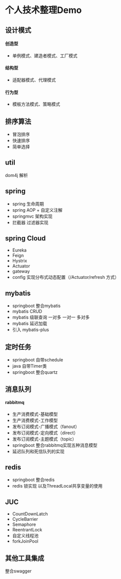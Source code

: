 # 个人技术整理Demo
## 设计模式
#### 创造型
* 单例模式、建造者模式、工厂模式
#### 结构型
* 适配器模式、代理模式
#### 行为型
* 模板方法模式、策略模式

## 排序算法
* 冒泡排序
* 快速排序 
* 简单选择

## util
dom4j 解析

## spring
* spring 生命周期
* spring AOP + 自定义注解
* springmvc 架构实现
* 拦截器 过滤器实现

## spring Cloud
* Eureka
* Feign
* Hystrix
* Actuator
* gateway
* config 实现分布式动态配置（/Actuator/refresh 方式）

## mybatis
* springboot 整合mybatis
* mybatis CRUD 
* mybatis 级联查询 一对多 一对一 多对多
* mybatis 延迟加载
* 引入 mybatis-plus 

## 定时任务
* springboot 自带schedule 
* java 自带Timer类
* springboot 整合quartz

## 消息队列
#### rabbitmq
* 生产消费模式-基础模型
* 生产消费模式-工作模型
* 发布订阅模式-广播模式（fanout）
* 发布订阅模式-定向模式（direct）
* 发布订阅模式-主题模式（topic）
* springboot 整合rabbitmq实现五种消息模型
* 延迟队列和死信队列的实现

## redis
* springboot 整合redis
* redis 锁实现 以及ThreadLocal共享变量的使用

## JUC
* CountDownLatch
* CycleBarrier
* Semaphore
* ReentrantLock
* 自定义线程池
* forkJoinPool

## 其他工具集成
整合swagger
